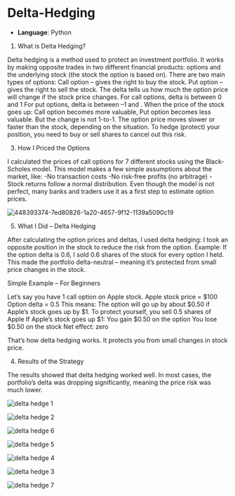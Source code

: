 # Delta-Hedging

- **Language**: Python

1. What is Delta Hedging?
   
Delta hedging is a method used to protect an investment portfolio. It works by making opposite trades in two different financial products: options and the underlying stock (the stock the option is based on). There are two main types of options:
Call option – gives the right to buy the stock.
Put option – gives the right to sell the stock.
The delta tells us how much the option price will change if the stock price changes. For call options, delta is between 0 and 1 For put options, delta is between –1 and .
When the price of the stock goes up:
Call option becomes more valuable,
Put option becomes less valuable.
But the change is not 1-to-1. The option price moves slower or faster than the stock, depending on the situation. To hedge (protect) your position, you need to buy or sell shares to cancel out this risk.

3. How I Priced the Options
   
I calculated the prices of call options for 7 different stocks using the Black-Scholes model.
This model makes a few simple assumptions about the market, like:
-No transaction costs
-No risk-free profits (no arbitrage)
-Stock returns follow a normal distribution.
Even though the model is not perfect, many banks and traders use it as a first step to estimate option prices.

![448393374-7ed80826-1a20-4657-9f12-1139a5090c19](https://github.com/user-attachments/assets/5b3cfbed-c577-4d4e-9f35-4b3c74aa5a82)


5. What I Did – Delta Hedging

After calculating the option prices and deltas, I used delta hedging:
I took an opposite position in the stock to reduce the risk from the option.
Example:
If the option delta is 0.6, I sold 0.6 shares of the stock for every option I held.
This made the portfolio delta-neutral – meaning it’s protected from small price changes in the stock.


Simple Example – For Beginners

Let’s say you have 1 call option on Apple stock.
Apple stock price = $100
Option delta = 0.5
This means:
The option will go up by about $0.50 if Apple’s stock goes up by $1. To protect yourself, you sell 0.5 shares of Apple
If Apple’s stock goes up $1:
You gain $0.50 on the option
You lose $0.50 on the stock
Net effect: zero

That’s how delta hedging works. It protects you from small changes in stock price.


4. Results of the Strategy
   
The results showed that delta hedging worked well.
In most cases, the portfolio’s delta was dropping significantly, meaning the price risk was much lower.



![delta hedge 1](https://github.com/user-attachments/assets/845b50b4-eac4-4414-afd1-673f28266ad0)


![delta hedge 2](https://github.com/user-attachments/assets/a828a1e5-fcc9-4aaa-a534-d22217be796f)


![delta hedge  6](https://github.com/user-attachments/assets/f1524318-0da4-4310-b477-a6981c989510)

![delta hedge  5](https://github.com/user-attachments/assets/e51f97df-ed28-4c67-9311-e517073a4060)

![delta hedge  4](https://github.com/user-attachments/assets/7330e78d-107e-4f6e-a75e-f4e19bd4950b)

![delta hedge  3](https://github.com/user-attachments/assets/2247aee5-07de-4448-8dc3-65c15526a22f)

![delta hedge  7](https://github.com/user-attachments/assets/9c79fef6-1526-43ed-9517-972c7a4da2e4)
